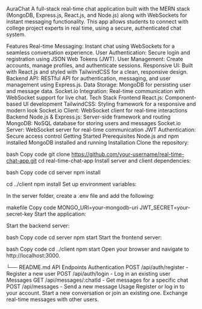 AuraChat
A full-stack real-time chat application built with the MERN stack (MongoDB, Express.js, React.js, and Node.js) along with WebSockets for instant messaging functionality. This app allows students to connect with college project experts in real time, using a secure, authenticated chat system.

Features
Real-time Messaging: Instant chat using WebSockets for a seamless conversation experience.
User Authentication: Secure login and registration using JSON Web Tokens (JWT).
User Management: Create accounts, manage profiles, and authenticate sessions.
Responsive UI: Built with React.js and styled with TailwindCSS for a clean, responsive design.
Backend API: RESTful API for authentication, messaging, and user management using Express.js.
Data Storage: MongoDB for persisting user and message data.
Socket.io Integration: Real-time communication with WebSocket support for live chat.
Tech Stack
Frontend
React.js: Component-based UI development
TailwindCSS: Styling framework for a responsive and modern look
Socket.io Client: WebSocket client for real-time interactions
Backend
Node.js & Express.js: Server-side framework and routing
MongoDB: NoSQL database for storing users and messages
Socket.io Server: WebSocket server for real-time communication
JWT Authentication: Secure access control
Getting Started
Prerequisites
Node.js and npm installed
MongoDB installed and running
Installation
Clone the repository:

bash
Copy code
git clone https://github.com/your-username/real-time-chat-app.git
cd real-time-chat-app
Install server and client dependencies:

bash
Copy code
cd server
npm install

cd ../client
npm install
Set up environment variables:

In the server folder, create a .env file and add the following:

makefile
Copy code
MONGO_URI=your-mongodb-uri
JWT_SECRET=your-secret-key
Start the application:

Start the backend server:

bash
Copy code
cd server
npm start
Start the frontend server:

bash
Copy code
cd ../client
npm start
Open your browser and navigate to http://localhost:3000.

└── README.md
API Endpoints
Authentication
POST /api/auth/register - Register a new user
POST /api/auth/login - Log in an existing user
Messages
GET /api/messages/:chatId - Get messages for a specific chat
POST /api/messages - Send a new message
Usage
Register or log in to your account.
Start a new conversation or join an existing one.
Exchange real-time messages with other users.
